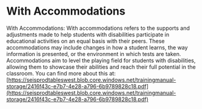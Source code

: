 # With Accommodations
With Accommodations: With accommodations refers to the supports and adjustments made to help students with disabilities participate in educational activities on an equal basis with their peers. These accommodations may include changes in how a student learns, the way information is presented, or the environment in which tests are taken. Accommodations aim to level the playing field for students with disabilities, allowing them to showcase their abilities and reach their full potential in the classroom.
You can find more about this at: [https://seisprodtableswest.blob.core.windows.net/trainingmanual-storage/2416f43c-e7b7-4e28-a796-6b9789828c18.pdf](https://seisprodtableswest.blob.core.windows.net/trainingmanual-storage/2416f43c-e7b7-4e28-a796-6b9789828c18.pdf)